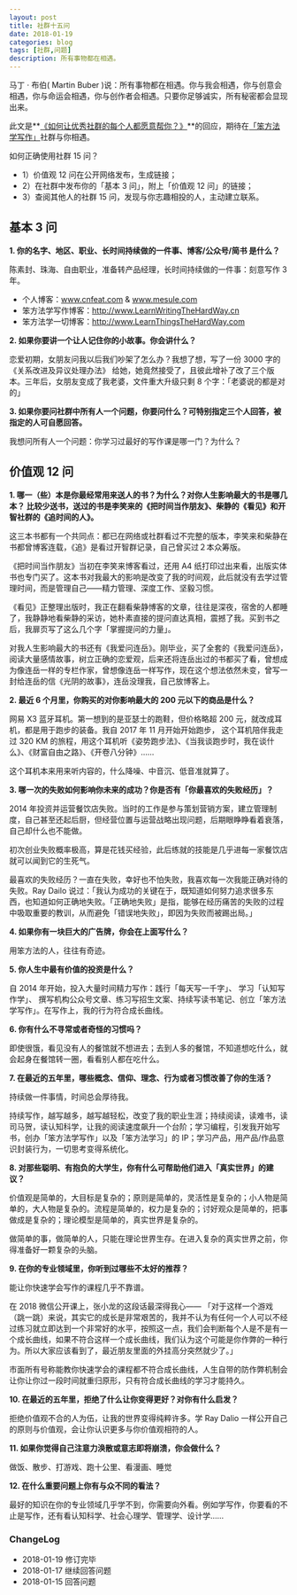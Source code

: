 ```yaml
---
layout: post
title: 社群十五问
date: 2018-01-19
categories: blog
tags: [社群,问题]
description: 所有事物都在相遇。
---
```



马丁 · 布伯( Martin Buber )说：所有事物都在相遇。你与我会相遇，你与创意会相遇，你与命运会相遇，你与创作者会相遇。只要你足够诚实，所有秘密都会显现出来。

此文是**[《如何让优秀社群的每个人都愿意帮你？》](https://t.zsxq.com/mqFyJQr)**的回应，期待在[「笨方法学写作」](http://www.LearnWritingTheHardWay.cn)社群与你相遇。

如何正确使用社群 15 问？

- 1）价值观 12 问在公开网络发布，生成链接；
- 2）在社群中发布你的「基本 3 问」，附上「价值观 12 问」的链接；
- 3）查阅其他人的社群 15 问，发现与你志趣相投的人，主动建立联系。



## 基本 3 问     

**1. 你的名字、地区、职业、长时间持续做的一件事、博客/公众号/简书 是什么？**

陈素封、珠海、自由职业，准备转产品经理，长时间持续做的一件事：刻意写作 3 年。 

- 个人博客：www.cnfeat.com & www.mesule.com 
- 笨方法学写作博客：http://www.LearnWritingTheHardWay.cn
- 笨方法学一切博客：http://www.LearnThingsTheHardWay.com

**2. 如果你要讲一个让人记住你的小故事。你会讲什么？**

恋爱初期，女朋友问我以后我们吵架了怎么办？我想了想，写了一份 3000 字的《关系改进及异议处理办法》 给她，她竟然接受了，且彼此增补了改了三个版本。三年后，女朋友变成了我老婆，文件重大升级只剩 8 个字：「老婆说的都是对的」

**3. 如果你要问社群中所有人一个问题，你要问什么？可特别指定三个人回答，被指定的人可自愿回答。**

我想问所有人一个问题：你学习过最好的写作课是哪一门？为什么？

## 价值观 12 问

**1. 哪一（些）本是你最经常用来送人的书？为什么？对你人生影响最大的书是哪几本？
比较少送书，送过的书是李笑来的《把时间当作朋友》、柴静的《看见》和开智社群的《追时间的人》。**

这三本书都有一个共同点：都已在网络或社群看过不完整的版本，李笑来和柴静在书都曾博客连载，《追》是看过开智群记录，自己曾买过２本众筹版。

《把时间当作朋友》当初在李笑来博客看过，还用 A4 纸打印过出来看，出版实体书也专门买了。这本书对我最大的影响是改变了我的时间观，此后就没有去学过管理时间，而是管理自己——精力管理、深度工作、坚毅习惯。

《看见》正整理出版时，我正在翻看柴静博客的文章，往往是深夜，宿舍的人都睡了，我静静地看柴静的采访，她朴素直接的提问直达真相，震撼了我。买到书之后，我扉页写了这么几个字「掌握提问的力量」。

对我人生影响最大的书还有《我爱问连岳》。刚毕业，买了全套的《我爱问连岳》，阅读大量感情故事，树立正确的恋爱观，后来还将连岳出过的书都买了看，曾想成为像连岳一样的专栏作家，曾想像连岳一样写作，现在这个想法依然未变，曾写一封给连岳的信《光阴的故事》，连岳没理我，自己放博客上。

**2. 最近 6 个月里，你购买的对你影响最大的 200 元以下的商品是什么？**

网易 X3 蓝牙耳机。第一想到的是亚瑟士的跑鞋，但价格略超 200 元，就改成耳机，都是用于跑步的装备。我自 2017 年 11 月开始开始跑步， 这个耳机陪伴我走过 320 KM 的旅程，用这个耳机听《姿势跑步法》、《当我谈跑步时，我在谈什么》、《财富自由之路》、《开卷八分钟》……

这个耳机本来用来听内容的，什么降噪、中音沉、低音准就算了。

**3. 哪一次的失败如何影响你未来的成功？你是否有「你最喜欢的失败经历」？**

2014 年投资并运营餐饮店失败。当时的工作是参与策划营销方案，建立管理制度，自己甚至还起后厨，但经营位置与运营战略出现问题，后期眼睁睁看着衰落，自己却什么也不能做。

初次创业失败概率极高，算是花钱买经验，此后练就的技能是几乎进每一家餐饮店就可以闻到它的生死气。

最喜欢的失败经历？一直在失败，幸好也不怕失败，我喜欢每一次我能正确对待的失败。Ray Dailo 说过：「我认为成功的关键在于，既知道如何努力追求很多东西，也知道如何正确地失败。「正确地失败」是指，能够在经历痛苦的失败的过程中吸取重要的教训，从而避免「错误地失败」，即因为失败而被踢出局。」

**4. 如果你有一块巨大的广告牌，你会在上面写什么？**

用笨方法的人，往往有奇迹。

**5. 你人生中最有价值的投资是什么？**

自 2014 年开始，投入大量时间精力写作：践行「每天写一千字」、 学习「认知写作学」、 撰写机构公众号文章、练习写招生文案、持续写读书笔记、创立「笨方法学写作」。在写作上，我的行为符合成长曲线。

**6. 你有什么不寻常或者奇怪的习惯吗？**

即使很饿，看见没有人的餐馆就不想进去；去到人多的餐馆，不知道想吃什么，就会起身在餐馆转一圈，看看别人都在吃什么。

**7. 在最近的五年里，哪些概念、信仰、理念、行为或者习惯改善了你的生活？**

持续做一件事情，时间总会厚待我。

持续写作，越写越多，越写越轻松，改变了我的职业生涯；持续阅读，读难书，读司马贺，读认知科学，让我的阅读速度飙升一个台阶；学习编程，引发我开始写书，创办「笨方法学写作」以及「笨方法学习」的 IP；学习产品，用产品/作品意识封装行为，一切思考变得系统化。

**8. 对那些聪明、有抱负的大学生，你有什么可帮助他们进入「真实世界」的建议？**

价值观是简单的，大目标是复杂的；原则是简单的，灵活性是复杂的；小人物是简单的，大人物是复杂的。流程是简单的，权力是复杂的；讨好观众是简单的，把事做成是复杂的；理论模型是简单的，真实世界是复杂的。

做简单的事，做简单的人，只能在理论世界生存。在进入复杂的真实世界之前，你得准备好一颗复杂的头脑。

**9. 在你的专业领域里，你听到过哪些不太好的推荐？**

能让你快速学会写作的课程几乎不靠谱。

在 2018 微信公开课上，张小龙的这段话最深得我心——
「对于这样一个游戏（跳一跳）来说，其实它的成长是非常艰苦的，我并不认为有任何一个人可以不经过练习就立即达到一个非常好的水平，按照这一点，我们会判断每个人是不是有一个成长曲线，如果不符合这样一个成长曲线，我们认为这个可能是你作弊的一种行为。所以大家应该看到了，最近朋友里面的外挂高分突然就少了。」

市面所有号称能教你快速学会的课程都不符合成长曲线，人生自带的防作弊机制会让你让你过一段时间就重归原形，只有符合成长曲线的学习才能持久。

**10. 在最近的五年里，拒绝了什么让你变得更好？对你有什么启发？**

拒绝价值观不合的人为伍，让我的世界变得纯粹许多。学 Ray Dalio 一样公开自己的原则与价值观，会让你认识更多与你价值观相符的人。

**11. 如果你觉得自己注意力涣散或意志即将崩溃，你会做什么？**

做饭、散步、打游戏、跑十公里、看漫画、睡觉

**12. 在什么重要问题上你有与众不同的看法？**

最好的知识在你的专业领域几乎学不到，你需要向外看。例如学写作，你要看的不止是写作，还有看认知科学、社会心理学、管理学、设计学……

### ChangeLog

- 2018-01-19 修订完毕
- 2018-01-17 继续回答问题
- 2018-01-15 回答问题

